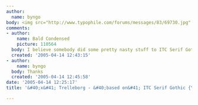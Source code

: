 ```yaml
---
author:
  name: byngo
body: <img src="http://www.typophile.com/forums/messages/83/69730.jpg" alt="">
comments:
- author:
    name: Bald Condensed
    picture: 110564
  body: I believe somebody did some pretty nasty stuff to ITC Serif Gothic.
  created: '2005-04-14 12:43:15'
- author:
    name: byngo
  body: Thanks
  created: '2005-04-14 12:45:58'
date: '2005-04-14 12:25:17'
title: '&#40;x&#41; Trelleborg - &#40;based on&#41; ITC Serif Gothic {Yves}'

---
```

